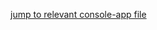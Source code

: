 [jump to relevant console-app file](https://github.com/Computational-Design-Consulting/CSharp-Collection/blob/mainCDC/Own%20examples%20and%20Ideas/PolymorphismExample/PolymorphismExample/Program.cs)
